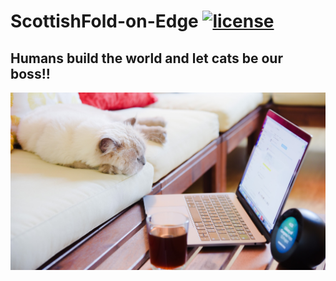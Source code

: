 # ScottishFold-on-Edge [![license](https://img.shields.io/github/license/dec0dOS/amazing-github-template.svg?style=flat-square)](LICENSE)



## Humans build the world and let cats be our boss!!

<p align="center">
  <img src="https://github.com/donkyduck/ScottishFold-on-Edge/blob/main/Figure_CAT/Cat_work.jpg"/>
</p>

